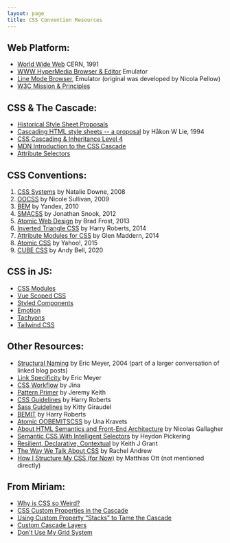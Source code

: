 ```yaml
---
layout: page
title: CSS Convention Resources
---
```


## Web Platform:

- [World Wide Web](http://info.cern.ch/hypertext/WWW/TheProject.html)
  CERN, 1991
- [WWW HyperMedia Browser & Editor](https://worldwideweb.cern.ch/browser/)
  Emulator
- [Line Mode Browser](http://line-mode.cern.ch/www/hypertext/WWW/TheProject.html),
  Emulator (original was developed by Nicola Pellow)
- [W3C Mission & Principles](https://w3.org/Consortium/mission.html#principles)

## CSS & The Cascade:

- [Historical Style Sheet Proposals](w3.org/Style/History/)
- [Cascading HTML style sheets -- a proposal](https://w3.org/People/howcome/p/cascade.html)
  by Håkon W Lie, 1994
- [CSS Cascading & Inheritance Level 4](https://www.w3.org/TR/css-cascade-4/)
- [MDN Introduction to the CSS Cascade](https://developer.mozilla.org/en-US/docs/Web/CSS/Cascade)
- [Attribute Selectors](https://developer.mozilla.org/en-US/docs/Web/CSS/Attribute_selectors)

## CSS Conventions:

1. [CSS Systems](http://www.slideshare.net/nataliedowne/css-systems-presentation)
   by Natalie Downe, 2008
2. [OOCSS](https://github.com/stubbornella/oocss)
   by Nicole Sullivan, 2009
3. [BEM](https://en.bem.info/)
   by Yandex, 2010
4. [SMACSS](http://smacss.com/)
   by Jonathan Snook, 2012
5. [Atomic Web Design](https://bradfrost.com/blog/post/atomic-web-design/)
   by Brad Frost, 2013
6. [Inverted Triangle CSS](http://technotif.com/manage-large-css-projects-with-itcss/)
   by Harry Roberts, 2014
7. [Attribute Modules for CSS](https://glenmaddern.com/articles/introducing-am-css)
   by Glen Maddern, 2014
8. [Atomic CSS](https://acss.io/)
   by Yahoo!, 2015
9. [CUBE CSS](https://piccalil.li/cube-css/)
   by Andy Bell, 2020

## CSS in JS:

- [CSS Modules](https://github.com/css-modules/css-modules)
- [Vue Scoped CSS](https://vue-loader.vuejs.org/guide/scoped-css.html#mixing-local-and-global-styles)
- [Styled Components](https://styled-components.com/)
- [Emotion](https://emotion.sh/docs/introduction)
- [Tachyons](https://tachyons.io/)
- [Tailwind CSS](https://tailwindcss.com/)

## Other Resources:

- [Structural Naming](http://meyerweb.com/eric/thoughts/2004/06/26/structural-naming/)
  by Eric Meyer, 2004 (part of a larger conversation of linked blog posts)
- [Link Specificity](https://meyerweb.com/eric/css/link-specificity.html)
  by Eric Meyer
- [CSS Workflow](https://vimeo.com/15982903)
  by Jina
- [Pattern Primer](https://adactio.com/journal/5028)
  by Jeremy Keith
- [CSS Guidelines](https://cssguidelin.es/)
  by Harry Roberts
- [Sass Guidelines](https://sass-guidelin.es/)
  by Kitty Giraudel
- [BEMIT](https://csswizardry.com/2015/08/bemit-taking-the-bem-naming-convention-a-step-further/)
  by Harry Roberts
- [Atomic OOBEMITSCSS](https://www.sitepoint.com/atomic-oobemitscss/)
  by Una Kravets
- [About HTML Semantics and Front-End Architecture](http://nicolasgallagher.com/about-html-semantics-front-end-architecture/)
  by Nicolas Gallagher
- [Semantic CSS With Intelligent Selectors](https://www.smashingmagazine.com/2013/08/semantic-css-with-intelligent-selectors/)
  by Heydon Pickering
- [Resilient, Declarative, Contextual](https://keithjgrant.com/posts/2018/06/resilient-declarative-contextual/)
  by Keith J Grant
- [The Way We Talk About CSS](https://rachelandrew.co.uk/archives/2018/10/04/the-way-we-talk-about-css/)
  by Rachel Andrew
- [How I Structure My CSS (for Now)](https://matthiasott.com/notes/how-i-structure-my-css)
  by Matthias Ott (not mentioned directly)

## From Miriam:

- [Why is CSS so Weird?](https://www.oddbird.net/2019/10/03/css-is-weird/)
- [CSS Custom Properties in the Cascade](https://www.smashingmagazine.com/2019/07/css-custom-properties-cascade/)
- [Using Custom Property “Stacks” to Tame the Cascade](https://css-tricks.com/using-custom-property-stacks-to-tame-the-cascade/)
- [Custom Cascade Layers](https://gist.github.com/mirisuzanne/4224caca74a0d4be33a2b565df34b9e7)
- [Don't Use My Grid System](https://www.oddbird.net/talks/no-grid-system/)
